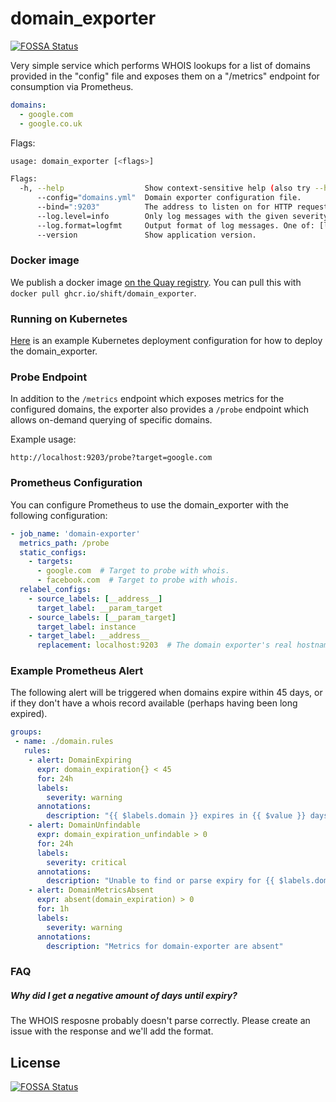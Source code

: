 # domain_exporter
[![FOSSA Status](https://app.fossa.com/api/projects/git%2Bgithub.com%2Fshift%2Fdomain_exporter.svg?type=shield)](https://app.fossa.com/projects/git%2Bgithub.com%2Fshift%2Fdomain_exporter?ref=badge_shield)


Very simple service which performs WHOIS lookups for a list of domains provided in the "config" file and exposes them on a "/metrics" endpoint for consumption via Prometheus.

```yaml
domains:
  - google.com
  - google.co.uk
```

Flags:
```bash
usage: domain_exporter [<flags>]

Flags:
  -h, --help                  Show context-sensitive help (also try --help-long and --help-man).
      --config="domains.yml"  Domain exporter configuration file.
      --bind=":9203"          The address to listen on for HTTP requests.
      --log.level=info        Only log messages with the given severity or above. One of: [debug, info, warn, error]
      --log.format=logfmt     Output format of log messages. One of: [logfmt, json]
      --version               Show application version.
```

### Docker image

We publish a docker image [on the Quay registry](https://quay.io/repository/shift/domain_exporter). You can pull this with `docker pull ghcr.io/shift/domain_exporter`.

### Running on Kubernetes

[Here](contrib/k8s-domain-exporter.yaml) is an example Kubernetes deployment configuration for how to deploy the domain_exporter.

### Probe Endpoint

In addition to the `/metrics` endpoint which exposes metrics for the configured domains, the exporter also provides a `/probe` endpoint which allows on-demand querying of specific domains.

Example usage:
```
http://localhost:9203/probe?target=google.com
```

### Prometheus Configuration

You can configure Prometheus to use the domain_exporter with the following configuration:

```yaml
- job_name: 'domain-exporter'
  metrics_path: /probe
  static_configs:
    - targets:
      - google.com  # Target to probe with whois.
      - facebook.com  # Target to probe with whois.
  relabel_configs:
    - source_labels: [__address__]
      target_label: __param_target
    - source_labels: [__param_target]
      target_label: instance
    - target_label: __address__
      replacement: localhost:9203  # The domain exporter's real hostname:port.
```

### Example Prometheus Alert

The following alert will be triggered when domains expire within 45 days, or if
they don't have a whois record available (perhaps having been long expired).

```yaml
groups:
 - name: ./domain.rules
   rules:
    - alert: DomainExpiring
      expr: domain_expiration{} < 45
      for: 24h
      labels:
        severity: warning
      annotations:
        description: "{{ $labels.domain }} expires in {{ $value }} days"
    - alert: DomainUnfindable
      expr: domain_expiration_unfindable > 0
      for: 24h
      labels:
        severity: critical
      annotations:
        description: "Unable to find or parse expiry for {{ $labels.domain }}"
    - alert: DomainMetricsAbsent
      expr: absent(domain_expiration) > 0
      for: 1h
      labels:
        severity: warning
      annotations:
        description: "Metrics for domain-exporter are absent"
```

### FAQ

##### Why did I get a negative amount of days until expiry?

The WHOIS resposne probably doesn't parse correctly. Please create an issue with the response and we'll add the format.


## License
[![FOSSA Status](https://app.fossa.com/api/projects/git%2Bgithub.com%2Fshift%2Fdomain_exporter.svg?type=large)](https://app.fossa.com/projects/git%2Bgithub.com%2Fshift%2Fdomain_exporter?ref=badge_large)
